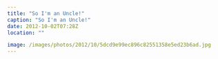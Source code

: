 ```yaml
---
title: "So I'm an Uncle!"
caption: "So I'm an Uncle!"
date: 2012-10-02T07:28Z
location: ""

image: /images/photos/2012/10/5dcd9e99ec896c82551358e5ed23b6ad.jpg
---
```


